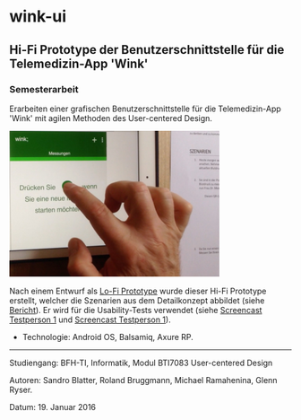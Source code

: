 # wink-ui
## Hi-Fi Prototype der Benutzerschnittstelle für die Telemedizin-App 'Wink'
### Semesterarbeit
Erarbeiten einer grafischen Benutzerschnittstelle für die Telemedizin-App 'Wink' mit agilen Methoden des User-centered Design. 

![Usability-Test](UCD-Testperson1-resized.png "Usability-Test")

Nach einem Entwurf als [Lo-Fi Prototype](https://speakerdeck.com/brugr9/wink-lo-fi-prototype) wurde dieser Hi-Fi Prototype erstellt, welcher die Szenarien aus dem Detailkonzept abbildet (siehe [Bericht](https://www.hashdoc.com/documents/476937/user-centered-design-f-r-mobile-app)). Er wird für die Usability-Tests verwendet (siehe [Screencast Testperson 1](https://vimeo.com/210055843) und [Screencast Testperson 1](https://vimeo.com/210064865)).

- Technologie: Android OS, Balsamiq, Axure RP.

<hr>
Studiengang: BFH-TI, Informatik, Modul BTI7083 User-centered Design

Autoren: Sandro Blatter, Roland Bruggmann, Michael Ramahenina, Glenn Ryser.

Datum: 19. Januar 2016
